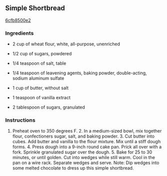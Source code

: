 ## Simple Shortbread

[6cfb8500e2](http://tastykitchen.com/recipes/desserts/simple-shortbread-2/)

### Ingredients

 - 2 cup of wheat flour, white, all-purpose, unenriched

 - 1/2 cup of sugars, powdered

 - 1/4 teaspoon of salt, table

 - 1/4 teaspoon of leavening agents, baking powder, double-acting, sodium aluminum sulfate

 - 1 cup of butter, without salt

 - 1 teaspoon of vanilla extract

 - 2 tablespoon of sugars, granulated

### Instructions

1. Preheat oven to 350 degrees F. 2. In a medium-sized bowl, mix together flour, confectioners sugar, salt, and baking powder. 3. Cut butter into cubes. Add butter and vanilla to the flour mixture. Mix until a stiff dough forms. 4. Press dough into a 9-inch round cake pan. Prick all over with a fork. Sprinkle granulated sugar over the dough. 5. Bake for 25 to 30 minutes, or until golden. Cut into wedges while still warm. Cool in the pan on a wire rack. Separate wedges and serve. Note: Dip wedges into some melted chocolate to dress up this simple shortbread.